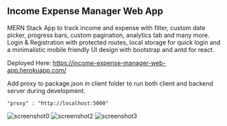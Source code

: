 ## Income Expense Manager Web App

MERN Stack App to track income and expense with filter, custom date picker, progress bars, custom pagination, analytics tab and many more. Login & Registration with protected routes, local storage for quick login and a minimalistic mobile friendly UI design with bootstrap and antd for react.

Deployed Here: 
https://income-expense-manager-web-app.herokuapp.com/

Add proxy to package.json in client folder to run both client and backend server during development.

    "proxy" : "http://localhost:5000"
    
![screenshot0](https://user-images.githubusercontent.com/67598673/196483023-85c1a128-65ae-4a12-a2ac-de04062ee531.png)
![screenshot2](https://user-images.githubusercontent.com/67598673/196483025-371cf36d-394a-43a5-8d61-34839759bb80.png)
![screenshot3](https://user-images.githubusercontent.com/67598673/196483890-7ff7784f-908e-4f76-9491-899fb6983853.png)

